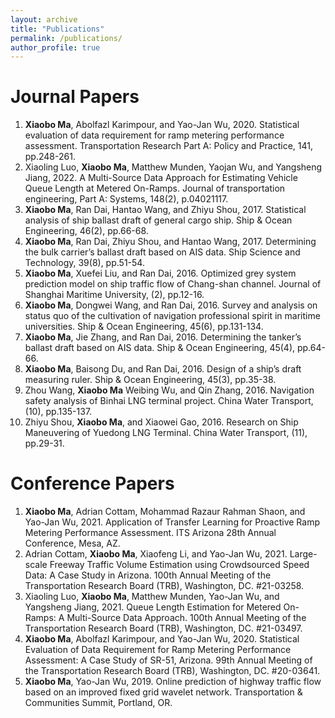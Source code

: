 ```yaml
---
layout: archive
title: "Publications"
permalink: /publications/
author_profile: true
---
```


Journal Papers
======
1.	**Xiaobo Ma**, Abolfazl Karimpour, and Yao-Jan Wu, 2020. Statistical evaluation of data requirement for ramp metering performance assessment. Transportation Research Part A: Policy and Practice, 141, pp.248-261.
2.	Xiaoling Luo, **Xiaobo Ma**, Matthew Munden, Yaojan Wu, and Yangsheng Jiang, 2022. A Multi-Source Data Approach for Estimating Vehicle Queue Length at Metered On-Ramps. Journal of transportation engineering, Part A: Systems, 148(2), p.04021117.
3.	**Xiaobo Ma**, Ran Dai, Hantao Wang, and Zhiyu Shou, 2017. Statistical analysis of ship ballast draft of general cargo ship. Ship & Ocean Engineering, 46(2), pp.66-68. 
4.	**Xiaobo Ma**, Ran Dai, Zhiyu Shou, and Hantao Wang, 2017. Determining the bulk carrier’s ballast draft based on AIS data. Ship Science and Technology, 39(8), pp.51-54.
5.	**Xiaobo Ma**, Xuefei Liu, and Ran Dai, 2016. Optimized grey system prediction model on ship traffic flow of Chang-shan channel. Journal of Shanghai Maritime University, (2), pp.12-16.
6.	**Xiaobo Ma**, Dongwei Wang, and Ran Dai, 2016. Survey and analysis on status quo of the cultivation of navigation professional spirit in maritime universities. Ship & Ocean Engineering, 45(6), pp.131-134.
7.	**Xiaobo Ma**, Jie Zhang, and Ran Dai, 2016. Determining the tanker’s ballast draft based on AIS data. Ship & Ocean Engineering, 45(4), pp.64-66.
8.	**Xiaobo Ma**, Baisong Du, and Ran Dai, 2016. Design of a ship’s draft measuring ruler. Ship & Ocean Engineering, 45(3), pp.35-38.
9.	Zhou Wang, **Xiaobo Ma** Weibing Wu, and Qin Zhang, 2016. Navigation safety analysis of Binhai LNG terminal project. China Water Transport, (10), pp.135-137.
10.	Zhiyu Shou, **Xiaobo Ma**, and Xiaowei Gao, 2016. Research on Ship Maneuvering of Yuedong LNG Terminal. China Water Transport, (11), pp.29-31.

Conference Papers
======
1.	**Xiaobo Ma**, Adrian Cottam,  Mohammad Razaur Rahman Shaon, and Yao-Jan Wu, 2021. Application of Transfer Learning for Proactive Ramp Metering Performance Assessment. ITS Arizona 28th Annual Conference, Mesa, AZ.
2.	Adrian Cottam, **Xiaobo Ma**, Xiaofeng Li, and Yao-Jan Wu, 2021. Large-scale Freeway Traffic Volume Estimation using Crowdsourced Speed Data: A Case Study in Arizona. 100th Annual Meeting of the Transportation Research Board (TRB), Washington, DC. #21-03258.
3.	Xiaoling Luo, **Xiaobo Ma**, Matthew Munden, Yao-Jan Wu, and Yangsheng Jiang, 2021. Queue Length Estimation for Metered On-Ramps: A Multi-Source Data Approach. 100th Annual Meeting of the Transportation Research Board (TRB), Washington, DC. #21-03497.
4.	**Xiaobo Ma**, Abolfazl Karimpour, and Yao-Jan Wu, 2020. Statistical Evaluation of Data Requirement for Ramp Metering Performance Assessment: A Case Study of SR-51, Arizona. 99th Annual Meeting of the Transportation Research Board (TRB), Washington, DC. #20-03641.
5.	**Xiaobo Ma**, Yao-Jan Wu, 2019. Online prediction of highway traffic flow based on  an improved fixed grid wavelet network. Transportation & Communities Summit, Portland, OR.
